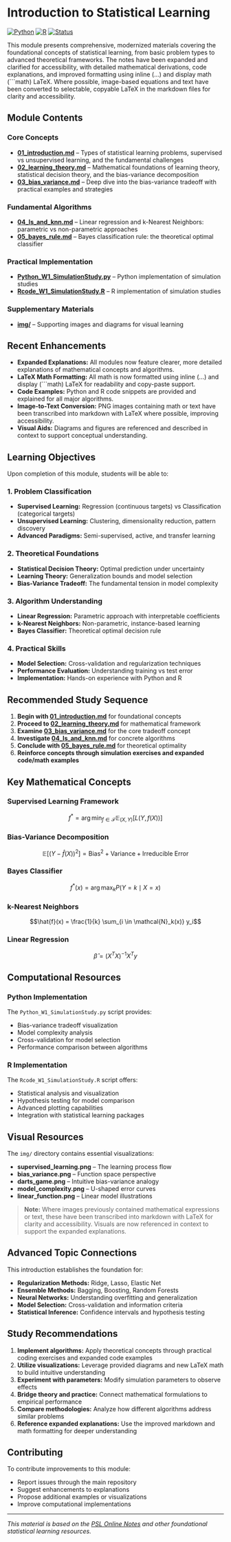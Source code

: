 # Introduction to Statistical Learning

[![Python](https://img.shields.io/badge/Python-3.8+-blue.svg)](https://www.python.org/)
[![R](https://img.shields.io/badge/R-4.0+-green.svg)](https://www.r-project.org/)
[![Status](https://img.shields.io/badge/Status-Complete-brightgreen.svg)](https://github.com/darinz/Statistical-Learning)

This module presents comprehensive, modernized materials covering the foundational concepts of statistical learning, from basic problem types to advanced theoretical frameworks. The notes have been expanded and clarified for accessibility, with detailed mathematical derivations, code explanations, and improved formatting using inline ($`...`$) and display math (```math) LaTeX. Where possible, image-based equations and text have been converted to selectable, copyable LaTeX in the markdown files for clarity and accessibility.

## Module Contents

### Core Concepts
- **[01_introduction.md](01_introduction.md)** – Types of statistical learning problems, supervised vs unsupervised learning, and the fundamental challenges
- **[02_learning_theory.md](02_learning_theory.md)** – Mathematical foundations of learning theory, statistical decision theory, and the bias-variance decomposition
- **[03_bias_variance.md](03_bias_variance.md)** – Deep dive into the bias-variance tradeoff with practical examples and strategies

### Fundamental Algorithms
- **[04_ls_and_knn.md](04_ls_and_knn.md)** – Linear regression and k-Nearest Neighbors: parametric vs non-parametric approaches
- **[05_bayes_rule.md](05_bayes_rule.md)** – Bayes classification rule: the theoretical optimal classifier

### Practical Implementation
- **[Python_W1_SimulationStudy.py](Python_W1_SimulationStudy.py)** – Python implementation of simulation studies
- **[Rcode_W1_SimulationStudy.R](Rcode_W1_SimulationStudy.R)** – R implementation of simulation studies

### Supplementary Materials
- **[img/](img/)** – Supporting images and diagrams for visual learning

## Recent Enhancements

- **Expanded Explanations:** All modules now feature clearer, more detailed explanations of mathematical concepts and algorithms.
- **LaTeX Math Formatting:** All math is now formatted using inline ($`...`$) and display (```math) LaTeX for readability and copy-paste support.
- **Code Examples:** Python and R code snippets are provided and explained for all major algorithms.
- **Image-to-Text Conversion:** PNG images containing math or text have been transcribed into markdown with LaTeX where possible, improving accessibility.
- **Visual Aids:** Diagrams and figures are referenced and described in context to support conceptual understanding.

## Learning Objectives

Upon completion of this module, students will be able to:

### 1. Problem Classification
- **Supervised Learning:** Regression (continuous targets) vs Classification (categorical targets)
- **Unsupervised Learning:** Clustering, dimensionality reduction, pattern discovery
- **Advanced Paradigms:** Semi-supervised, active, and transfer learning

### 2. Theoretical Foundations
- **Statistical Decision Theory:** Optimal prediction under uncertainty
- **Learning Theory:** Generalization bounds and model selection
- **Bias-Variance Tradeoff:** The fundamental tension in model complexity

### 3. Algorithm Understanding
- **Linear Regression:** Parametric approach with interpretable coefficients
- **k-Nearest Neighbors:** Non-parametric, instance-based learning
- **Bayes Classifier:** Theoretical optimal decision rule

### 4. Practical Skills
- **Model Selection:** Cross-validation and regularization techniques
- **Performance Evaluation:** Understanding training vs test error
- **Implementation:** Hands-on experience with Python and R

## Recommended Study Sequence

1. **Begin with [01_introduction.md](01_introduction.md)** for foundational concepts
2. **Proceed to [02_learning_theory.md](02_learning_theory.md)** for mathematical framework
3. **Examine [03_bias_variance.md](03_bias_variance.md)** for the core tradeoff concept
4. **Investigate [04_ls_and_knn.md](04_ls_and_knn.md)** for concrete algorithms
5. **Conclude with [05_bayes_rule.md](05_bayes_rule.md)** for theoretical optimality
6. **Reinforce concepts through simulation exercises and expanded code/math examples**

## Key Mathematical Concepts

### Supervised Learning Framework
```math
f^* = \arg\min_{f \in \mathcal{F}} \mathbb{E}_{(X,Y)}[L(Y, f(X))]
```

### Bias-Variance Decomposition
```math
\mathbb{E}[(Y - \hat{f}(X))^2] = \text{Bias}^2 + \text{Variance} + \text{Irreducible Error}
```

### Bayes Classifier
```math
f^*(x) = \arg\max_{k} P(Y = k \mid X = x)
```

### k-Nearest Neighbors
```math
\hat{f}(x) = \frac{1}{k} \sum_{i \in \mathcal{N}_k(x)} y_i
```

### Linear Regression
```math
\hat{\beta} = (X^T X)^{-1} X^T y
```

## Computational Resources

### Python Implementation
The `Python_W1_SimulationStudy.py` script provides:
- Bias-variance tradeoff visualization
- Model complexity analysis
- Cross-validation for model selection
- Performance comparison between algorithms

### R Implementation
The `Rcode_W1_SimulationStudy.R` script offers:
- Statistical analysis and visualization
- Hypothesis testing for model comparison
- Advanced plotting capabilities
- Integration with statistical learning packages

## Visual Resources

The `img/` directory contains essential visualizations:
- **supervised_learning.png** – The learning process flow
- **bias_variance.png** – Function space perspective
- **darts_game.png** – Intuitive bias-variance analogy
- **model_complexity.png** – U-shaped error curves
- **linear_function.png** – Linear model illustrations

> **Note:** Where images previously contained mathematical expressions or text, these have been transcribed into markdown with LaTeX for clarity and accessibility. Visuals are now referenced in context to support the expanded explanations.

## Advanced Topic Connections

This introduction establishes the foundation for:
- **Regularization Methods:** Ridge, Lasso, Elastic Net
- **Ensemble Methods:** Bagging, Boosting, Random Forests
- **Neural Networks:** Understanding overfitting and generalization
- **Model Selection:** Cross-validation and information criteria
- **Statistical Inference:** Confidence intervals and hypothesis testing

## Study Recommendations

1. **Implement algorithms:** Apply theoretical concepts through practical coding exercises and expanded code examples
2. **Utilize visualizations:** Leverage provided diagrams and new LaTeX math to build intuitive understanding
3. **Experiment with parameters:** Modify simulation parameters to observe effects
4. **Bridge theory and practice:** Connect mathematical formulations to empirical performance
5. **Compare methodologies:** Analyze how different algorithms address similar problems
6. **Reference expanded explanations:** Use the improved markdown and math formatting for deeper understanding

## Contributing

To contribute improvements to this module:
- Report issues through the main repository
- Suggest enhancements to explanations
- Propose additional examples or visualizations
- Improve computational implementations

---

*This material is based on the [PSL Online Notes](https://liangfgithub.github.io/PSL/) and other foundational statistical learning resources.* 
